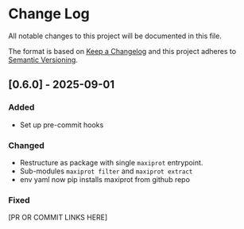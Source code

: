
# Change Log

All notable changes to this project will be documented in this file.

The format is based on [Keep a Changelog](http://keepachangelog.com/)
and this project adheres to [Semantic Versioning](http://semver.org/).

## [0.6.0] - 2025-09-01

### Added

- Set up pre-commit hooks

### Changed

- Restructure as package with single `maxiprot` entrypoint.
- Sub-modules `maxiprot filter` and `maxiprot extract`
- env yaml now pip installs maxiprot from github repo

### Fixed

[PR OR COMMIT LINKS HERE]

